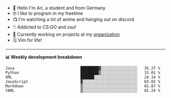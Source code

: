 * 👋 Hello I'm Ari, a student and from Germany
* 🤓 I like to program in my freetime
* 📺 I'm watching a lot of anime and hanging out on discord
* 🖱️ Addicted to CS:GO and osu!
* 👷 Currently working on projects at my [organization](https://github.com/aridevelopment-de)
* 🗒️ Vim for life!

<hr />

**📊 Weekly development breakdown**

<!--START_SECTION:waka-->

```text
Java                             ████████▓░░░░░░░░░░░░░░░░   35.27 %
Python                           ████████▒░░░░░░░░░░░░░░░░   33.01 %
XML                              ██████░░░░░░░░░░░░░░░░░░░   24.14 %
JavaScript                       ▓░░░░░░░░░░░░░░░░░░░░░░░░   03.02 %
Markdown                         ▒░░░░░░░░░░░░░░░░░░░░░░░░   01.87 %
YAML                             ▒░░░░░░░░░░░░░░░░░░░░░░░░   01.24 %
```

<!--END_SECTION:waka-->
